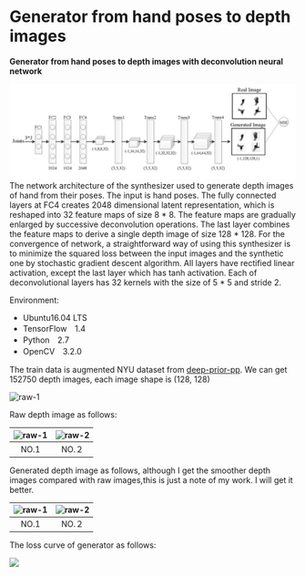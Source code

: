 
# Generator from hand poses to depth images
**Generator from hand poses to depth images with deconvolution neural network**

![](results/figure.jpg)
The network architecture of the synthesizer used to generate depth images of hand from their poses. The input is hand poses. The fully connected layers at FC4 creates 2048 dimensional latent representation, which is reshaped into 32 feature maps of size 8 * 8. The feature maps are gradually enlarged by successive deconvolution operations. The last layer combines the feature maps to derive a single depth image of size 128 * 128. For the convergence of network, a straightforward way of using this synthesizer is to minimize the squared loss between the input images and the synthetic one by stochastic gradient descent algorithm.  All layers have rectified linear activation, except the last layer which has tanh activation. Each of deconvolutional layers has 32 kernels with the size of 5 * 5 and stride 2. 

Environment:
- Ubuntu16.04 LTS
- TensorFlow　1.4
- Python　2.7
- OpenCV　3.2.0


The train data is augmented NYU dataset from [deep-prior-pp](https://github.com/moberweger/deep-prior-pp). We can get 
152750 depth images, each image shape is (128, 128)

![raw-1](results/raw_images/49_112978.png "title-1")

Raw depth image as follows:

| ![raw-1](results/raw_images/49_112978.png)  | ![raw-2](results/raw_images/49_113378.png) |
| :--------: | :-------: |
|   NO.1     |  NO.２    |

Generated depth image as follows, although I get the smoother depth images compared with raw images,this is just a note of my work. I will get it better.

| ![raw-1](results/gen_images/49_112978.png)  | ![raw-2](results/gen_images/49_113378.png) |
| :--------: | :-------: |
|   NO.1     |  NO.２    |

The loss curve of generator as follows:

![](results/the-loss-curve.jpg)
